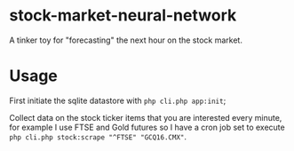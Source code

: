 # stock-market-neural-network
A tinker toy for "forecasting" the next hour on the stock market.

# Usage

First initiate the sqlite datastore with `php cli.php app:init`;

Collect data on the stock ticker items that you are interested every minute, for example I use FTSE and Gold futures so I have a cron job set to execute `php cli.php stock:scrape "^FTSE" "GCQ16.CMX"`.

